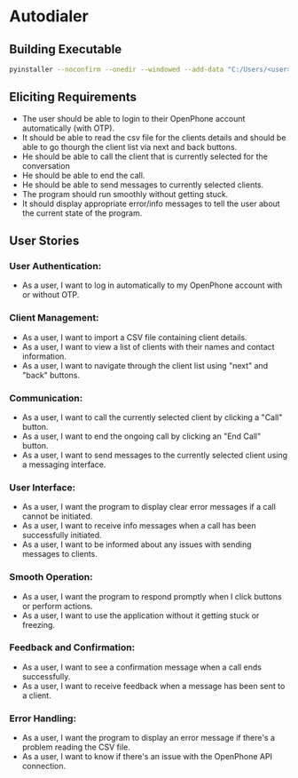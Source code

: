 # Autodialer

## Building Executable

```bash
pyinstaller --noconfirm --onedir --windowed --add-data "C:/Users/<user>/AppData/Local/Programs/Python/Python311/Lib/site-packages/customtkinter;customtkinter/"  "C:/Users/<user>/OneDrive/Documents/GitHub/Autodialer/main.py"
```

## Eliciting Requirements
- The user should be able to login to their OpenPhone account automatically (with OTP).
- It should be able to read the csv file for the clients details and should be able to go thourgh the client list via next and back buttons.
- He should be able to call the client that is currently selected for the conversation
- He should be able to end the call.
- He should be able to send messages to currently selected clients.
- The program should run smoothly without getting stuck.
- It should display appropriate error/info messages to tell the user about the current state of the program.

## User Stories

### User Authentication:

- As a user, I want to log in automatically to my OpenPhone account with or without OTP.

### Client Management:

- As a user, I want to import a CSV file containing client details.
- As a user, I want to view a list of clients with their names and contact information.
- As a user, I want to navigate through the client list using "next" and "back" buttons.

### Communication:

- As a user, I want to call the currently selected client by clicking a "Call" button.
- As a user, I want to end the ongoing call by clicking an "End Call" button.
- As a user, I want to send messages to the currently selected client using a messaging interface.

### User Interface:

- As a user, I want the program to display clear error messages if a call cannot be initiated.
- As a user, I want to receive info messages when a call has been successfully initiated.
- As a user, I want to be informed about any issues with sending messages to clients.

### Smooth Operation:

- As a user, I want the program to respond promptly when I click buttons or perform actions.
- As a user, I want to use the application without it getting stuck or freezing.

### Feedback and Confirmation:

- As a user, I want to see a confirmation message when a call ends successfully.
- As a user, I want to receive feedback when a message has been sent to a client.


### Error Handling:

- As a user, I want the program to display an error message if there's a problem reading the CSV file.
- As a user, I want to know if there's an issue with the OpenPhone API connection.
